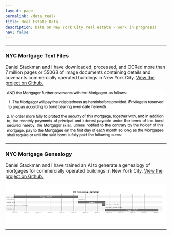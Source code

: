 ```yaml
---
layout: page
permalink: /data_real/
title: Real Estate Data
description: Data on New York City real estate - work in progress!
nav: false
---
```


---

### NYC Mortgage Text Files
Daniel Stackman and I have downloaded, processed, and OCRed more than 7 million pages or 550GB of image documents containing details and covenants commercially operated buildings in New York City. [View the project on Github.](https://github.com/MaximilianJHuber/MortgageGenealogy)

<img src="/assets/img/covenants.png" alt="drawing" width="778"/>

---

### NYC Mortgage Genealogy
Daniel Stackman and I have trained an AI to generate a genealogy of mortgages for commercially operated buildings in New York City. [View the project on Github.](https://github.com/MaximilianJHuber/MortgageGenealogy)

<img src="/assets/img/mermaid-diagram-20210818225628.png" alt="drawing" width="778"/>

---
